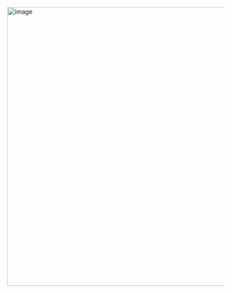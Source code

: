 <img width="647" alt="image" src="https://github.com/user-attachments/assets/1a8e79de-12b7-4311-aeb2-ee9a52081a89">
